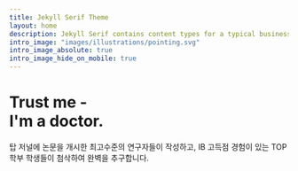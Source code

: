 ```yaml
---
title: Jekyll Serif Theme
layout: home
description: Jekyll Serif contains content types for a typical business website. The theme is fully responsive, blazing fast and artfully illustrated.
intro_image: "images/illustrations/pointing.svg"
intro_image_absolute: true
intro_image_hide_on_mobile: true
---
```


# Trust me - <br/> I'm a doctor.

탑 저널에 논문을 개시한 최고수준의 연구자들이 작성하고, IB 고득점 경험이 있는 TOP학부 학생들이 첨삭하여 완벽을 추구합니다.
